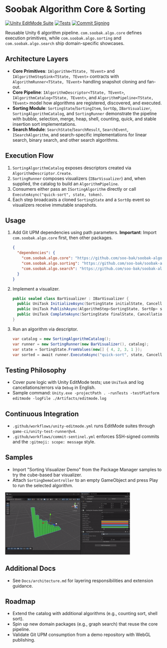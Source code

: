 ﻿# Soobak Algorithm Core & Sorting
[![Unity EditMode Suite](https://github.com/soo-bak/soobak-algo-core/actions/workflows/unity-editmode.yml/badge.svg)](https://github.com/soo-bak/soobak-algo-core/actions/workflows/unity-editmode.yml)
[![Tests](https://img.shields.io/endpoint?url=https://gist.githubusercontent.com/soo-bak/21437d3f33ae019a0b58a88a2bf90c56/raw/sorting-algo-core-coverage.json)](https://gist.github.com/soo-bak/21437d3f33ae019a0b58a88a2bf90c56)
[![Commit Signing](https://img.shields.io/badge/commits%20signed-verified-brightgreen)](https://github.com/soo-bak/soobak-algo-core/commits)


Reusable Unity 6 algorithm pipeline. `com.soobak.algo.core` defines execution primitives, while `com.soobak.algo.sorting` and `com.soobak.algo.search` ship domain-specific showcases.

## Architecture Layers
- **Core Primitives**: `IAlgorithm<TState, TEvent>` and `IAlgorithmStepSink<TState, TEvent>` contracts with `AlgorithmRunner<TState, TEvent>` handling snapshot cloning and fan-out.
- **Core Pipeline**: `IAlgorithmDescriptor<TState, TEvent>`, `IAlgorithmCatalog<TState, TEvent>`, and `AlgorithmPipeline<TState, TEvent>` model how algorithms are registered, discovered, and executed.
- **Sorting Module**: `SortingState`/`SortingItem`, `SortOp`, `IBarVisualizer`, `SortingAlgorithmCatalog`, and `SortingRunner` demonstrate the pipeline with bubble, selection, merge, heap, shell, counting, quick, and stable insertion sort implementations.
- **Search Module**: `SearchState`/`SearchResult`, `SearchEvent`, `ISearchAlgorithm`, and search-specific implementations for linear search, binary search, and other search algorithms.

## Execution Flow
1. `SortingAlgorithmCatalog` exposes descriptors created via `AlgorithmDescriptor.Create`.
2. `SortingRunner` composes visualizers (`IBarVisualizer`) and, when supplied, the catalog to build an `AlgorithmPipeline`.
3. Consumers either pass an `ISortingAlgorithm` directly or call `ExecuteAsync("quick-sort", state, token)`.
4. Each step broadcasts a cloned `SortingState` and a `SortOp` event so visualizers receive immutable snapshots.

## Usage
1. Add Git UPM dependencies using path parameters. **Important**: Import `com.soobak.algo.core` first, then other packages.
   ```json
   {
     "dependencies": {
       "com.soobak.algo.core": "https://github.com/soo-bak/soobak-algo-core.git?path=Packages/com.soobak.algo.core",
       "com.soobak.algo.sorting": "https://github.com/soo-bak/soobak-algo-core.git?path=Packages/com.soobak.algo.sorting",
       "com.soobak.algo.search": "https://github.com/soo-bak/soobak-algo-core.git?path=Packages/com.soobak.algo.search"
     }
   }
   ```
2. Implement a visualizer.
   ```csharp
   public sealed class BarVisualizer : IBarVisualizer {
     public UniTask InitializeAsync(SortingState initialState, CancellationToken token) => UniTask.CompletedTask;
     public UniTask PublishAsync(AlgorithmStep<SortingState, SortOp> step, CancellationToken token) => UniTask.CompletedTask;
     public UniTask CompleteAsync(SortingState finalState, CancellationToken token) => UniTask.CompletedTask;
   }
   ```
3. Run an algorithm via descriptor.
   ```csharp
   var catalog = new SortingAlgorithmCatalog();
   var runner = new SortingRunner(new BarVisualizer(), catalog);
   var state = SortingState.FromValues(new[] { 4, 2, 3, 1 });
   var sorted = await runner.ExecuteAsync("quick-sort", state, CancellationToken.None);
   ```

## Testing Philosophy
- Cover pure logic with Unity EditMode tests; use `UniTask` and log cancellations/errors via `Debug` in English.
- Sample command: `Unity.exe -projectPath . -runTests -testPlatform editmode -logFile ./Artifacts/editmode.log`

## Continuous Integration
- `.github/workflows/unity-editmode.yml` runs EditMode suites through `game-ci/unity-test-runner@v4`.
- `.github/workflows/commit-sentinel.yml` enforces SSH-signed commits and the `:gitmoji: scope: message` style.

## Samples
- Import "Sorting Visualizer Demo" from the Package Manager samples to try the cube-based bar visualizer.
- Attach `SortingDemoController` to an empty GameObject and press Play to run the selected algorithm.


![Sorting demo preview](Docs/images/sorting-demo.gif)
## Additional Docs
- See `Docs/architecture.md` for layering responsibilities and extension guidance.

## Roadmap
- Extend the catalog with additional algorithms (e.g., counting sort, shell sort).
- Spin up new domain packages (e.g., graph search) that reuse the core pipeline.
- Validate Git UPM consumption from a demo repository with WebGL publishing.
